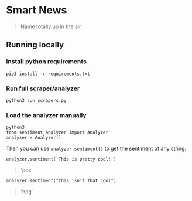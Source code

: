 # Smart News
> Name totally up in the air

## Running locally

### Install python requirements
`pip3 install -r requirements.txt`

### Run full scraper/analyzer
`python3 run_scrapers.py`

### Load the analyzer manually
```
python3
from sentiment.analyzer import Analyzer
analyzer = Analyzer()
```
Then you can use `analyzer.sentiment()` to get the sentiment of any string:

`analyzer.sentiment('This is pretty cool!')`
> 'pos'

`analyzer.sentiment("this isn't that cool")`
> 'neg`